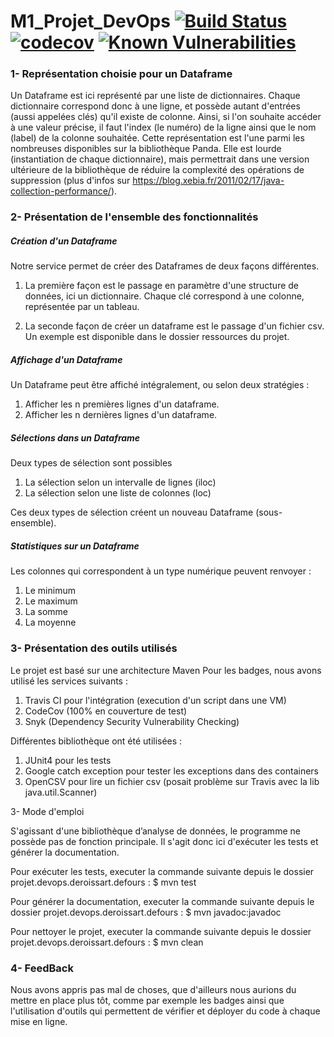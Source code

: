 # M1_Projet_DevOps [![Build Status](https://travis-ci.com/MaximeDeus/M1_Projet_DevOps.svg?branch=master)](https://travis-ci.com/MaximeDeus/M1_Projet_DevOps) [![codecov](https://codecov.io/gh/MaximeDeus/M1_Projet_DevOps/branch/master/graph/badge.svg)](https://codecov.io/gh/MaximeDeus/M1_Projet_DevOps) [![Known Vulnerabilities](https://snyk.io/test/github/MaximeDeus/M1_Projet_DevOps/badge.svg?targetFile=projet.devops.deroissart.defours%2Fpom.xml)](https://snyk.io/test/github/MaximeDeus/M1_Projet_DevOps?targetFile=projet.devops.deroissart.defours%2Fpom.xml)

### 1- Représentation choisie pour un Dataframe

Un Dataframe est ici représenté par une liste de dictionnaires.
Chaque dictionnaire correspond donc à une ligne, et possède autant d'entrées (aussi appelées clés) qu'il existe de colonne.
Ainsi, si l'on souhaite accéder à une valeur précise, il faut l'index (le numéro) de la ligne ainsi que le nom (label) de la colonne souhaitée.
Cette représentation est l'une parmi les nombreuses disponibles sur la bibliothèque Panda. 
Elle est lourde (instantiation de chaque dictionnaire), mais permettrait dans une version ultérieure de la bibliothèque de réduire la complexité des opérations de suppression (plus d'infos sur https://blog.xebia.fr/2011/02/17/java-collection-performance/).


### 2- Présentation de l'ensemble des fonctionnalités

##### Création d'un Dataframe
Notre service permet de créer des Dataframes de deux façons différentes.

1. La première façon est le passage en paramètre d'une structure de données, ici un dictionnaire.
Chaque clé correspond à une colonne, représentée par un tableau.

2. La seconde façon de créer un dataframe est le passage d'un fichier csv. Un exemple est disponible dans le dossier ressources du projet.

##### Affichage d'un Dataframe

Un Dataframe peut être affiché intégralement, ou selon deux stratégies :

1. Afficher les n premières lignes d'un dataframe.
2. Afficher les n dernières lignes d'un dataframe.

##### Sélections dans un Dataframe
Deux types de sélection sont possibles

1. La sélection selon un intervalle de lignes (iloc)
2. La sélection selon une liste de colonnes (loc)

Ces deux types de sélection créent un nouveau Dataframe (sous-ensemble).

##### Statistiques sur un Dataframe
Les colonnes qui correspondent à un type numérique peuvent renvoyer :

1. Le minimum
2. Le maximum
3. La somme
4. La moyenne

### 3- Présentation des outils utilisés

Le projet est basé sur une architecture Maven
Pour les badges, nous avons utilisé les services suivants :

1. Travis CI pour l'intégration (execution d'un script dans une VM)
2. CodeCov (100% en couverture de test)
3. Snyk (Dependency Security Vulnerability Checking)

Différentes bibliothèque ont été utilisées :
1. JUnit4 pour les tests
2. Google catch exception pour tester les exceptions dans des containers
3. OpenCSV pour lire un fichier csv (posait problème sur Travis avec la lib java.util.Scanner)

3- Mode d'emploi

S'agissant d'une bibliothèque d’analyse de données, le programme ne possède pas de fonction principale.
Il s'agit donc ici d'exécuter les tests et générer la documentation. 

Pour exécuter les tests, executer la commande suivante depuis le dossier projet.devops.deroissart.defours :
$ mvn test

Pour générer la documentation, executer la commande suivante depuis le dossier projet.devops.deroissart.defours :
$ mvn javadoc:javadoc

Pour nettoyer le projet, executer la commande suivante depuis le dossier projet.devops.deroissart.defours :
$ mvn clean

### 4- FeedBack

Nous avons appris pas mal de choses, que d'ailleurs nous aurions du mettre en place plus tôt,
comme par exemple les badges ainsi que l'utilisation d'outils qui permettent de vérifier et déployer du code à chaque mise en ligne.
